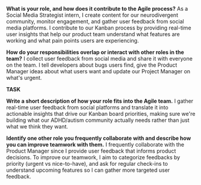 **What is your role, and how does it contribute to the Agile process?** As a Social Media Strategist intern, I create content for our neurodivergent community, monitor engagement, and gather user feedback from social media platforms. I contribute to our Kanban process by providing real-time user insights that help our product team understand what features are working and what pain points users are experiencing.

**How do your responsibilities overlap or interact with other roles in the team?** I collect user feedback from social media and share it with everyone on the team. I tell developers about bugs users find, give the Product Manager ideas about what users want and update our Project Manager on what's urgent.

**TASK**

**Write a short description of how your role fits into the Agile team.** I gather real-time user feedback from social platforms and translate it into actionable insights that drive our Kanban board priorities, making sure we're building what our ADHD/autism community actually needs rather than just what we think they want.

**Identify one other role you frequently collaborate with and describe how you can improve teamwork with them.** I frequently collaborate with the Product Manager since I provide user feedback that informs product decisions. To improve our teamwork, I aim to categorize feedbacks by priority (urgent vs nice-to-have), and ask for regular check-ins to understand upcoming features so I can gather more targeted user feedback.
